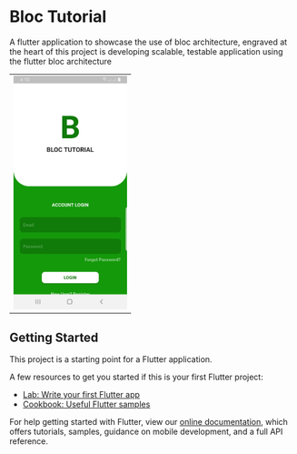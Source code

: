 # Bloc Tutorial

A flutter application to showcase the use of bloc architecture, engraved at the heart of this project is developing scalable, testable application using the flutter bloc architecture

<div style="text-align: center"><table><tr>
  <td style="text-align: center">
  <a href="https://raw.githubusercontent.com/Dammyololade/bloc_tutorial/master/images/landing.jpeg">
    <img src="https://raw.githubusercontent.com/Dammyololade/bloc_tutorial/master/images/landing.jpeg" width="200"/></a>
</td>
</tr></table></div>

## Getting Started

This project is a starting point for a Flutter application.

A few resources to get you started if this is your first Flutter project:

- [Lab: Write your first Flutter app](https://flutter.dev/docs/get-started/codelab)
- [Cookbook: Useful Flutter samples](https://flutter.dev/docs/cookbook)

For help getting started with Flutter, view our
[online documentation](https://flutter.dev/docs), which offers tutorials,
samples, guidance on mobile development, and a full API reference.
